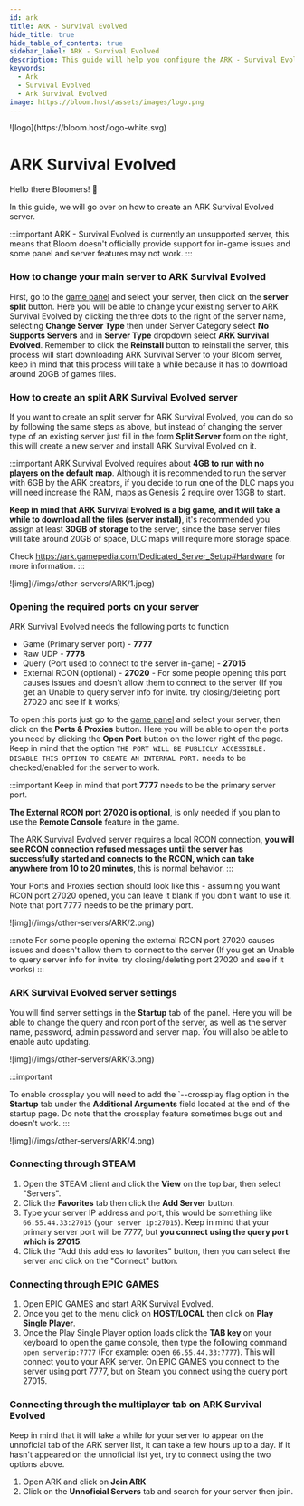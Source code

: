 ```yaml
---
id: ark
title: ARK - Survival Evolved
hide_title: true
hide_table_of_contents: true
sidebar_label: ARK - Survival Evolved
description: This guide will help you configure the ARK - Survival Evolved server.
keywords:
  - Ark
  - Survival Evolved
  - Ark Survival Evolved
image: https://bloom.host/assets/images/logo.png
---
```


<div class="text--center">
![logo](https://bloom.host/logo-white.svg)
<h1>ARK Survival Evolved</h1>
</div>

Hello there Bloomers! 👋 

In this guide, we will go over on how to create an ARK Survival Evolved server.

:::important
ARK - Survival Evolved is currently an unsupported server, this means that Bloom doesn't officially provide support for in-game issues and some panel and server features may not work.
:::

### How to change your main server to ARK Survival Evolved

First, go to the [game panel](https://mc.bloom.host) and select your server, then click on the **server split** button. Here you will be able to change your existing server to ARK Survival Evolved by clicking the three dots to the right of the server name, selecting **Change Server Type** then under Server Category select **No Supports Servers** and in **Server Type** dropdown select **ARK Survival Evolved**. Remember to click the **Reinstall** button to reinstall the server, this process will start downloading ARK Survival Server to your Bloom server, keep in mind that this process will take a while because it has to download around 20GB of games files.

### How to create an split ARK Survival Evolved server

If you want to create an split server for ARK Survival Evolved, you can do so by following the same steps as above, but instead of changing the server type of an existing server just fill in the form **Split Server** form on the right, this will create a new server and install ARK Survival Evolved on it.

:::important
ARK Survival Evolved requires about **4GB to run with no players on the default map**. Although it is recommended to run the server with 6GB by the ARK creators, if you decide to run one of the DLC maps you will need increase the RAM, maps as Genesis 2 require over 13GB to start.

**Keep in mind that ARK Survival Evolved is a big game, and it will take a while to download all the files (server install)**, it's recommended you assign at least **30GB of storage** to the server, since the base server files will take around 20GB of space, DLC maps will require more storage space.

Check https://ark.gamepedia.com/Dedicated_Server_Setup#Hardware for more information.
:::

<div class="text--center">![img](/imgs/other-servers/ARK/1.jpeg)</div>

### Opening the required ports on your server

ARK Survival Evolved needs the following ports to function
- Game (Primary server port) - **7777**
- Raw UDP - **7778**
- Query (Port used to connect to the server in-game) - **27015**
- External RCON (optional) - **27020** - For some people opening this port causes issues and doesn't allow them to connect to the server (If you get an Unable to query server info for invite. try closing/deleting port 27020 and see if it works)

To open this ports just go to the [game panel](https://mc.bloom.host) and select your server, then click on the **Ports & Proxies** button. Here you will be able to open the ports you need by clicking the **Open Port** button on the lower right of the page. Keep in mind that the option `THE PORT WILL BE PUBLICLY ACCESSIBLE. DISABLE THIS OPTION TO CREATE AN INTERNAL PORT.` needs to be checked/enabled for the server to work.

:::important
Keep in mind that port **7777** needs to be the primary server port.

**The External RCON port 27020 is optional**, is only needed if you plan to use the **Remote Console** feature in the game.

The ARK Survival Evolved server requires a local RCON connection, **you will see RCON connection refused messages until the server has successfully started and connects to the RCON, which can take anywhere from 10 to 20 minutes**, this is normal behavior.
:::

Your Ports and Proxies section should look like this - assuming you want RCON port 27020 opened, you can leave it blank if you don't want to use it. Note that port 7777 needs to be the primary port. 

<div class="text--center">![img](/imgs/other-servers/ARK/2.png)</div>

:::note
For some people opening the external RCON port 27020 causes issues and doesn't allow them to connect to the server (If you get an Unable to query server info for invite. try closing/deleting port 27020 and see if it works)
:::

### ARK Survival Evolved server settings

You will find server settings in the **Startup** tab of the panel. Here you will be able to change the query and rcon port of the server, as well as the server name, password, admin password and server map. You will also be able to enable auto updating.

<div class="text--center">![img](/imgs/other-servers/ARK/3.png)</div>

:::important

To enable crossplay you will need to add the `--crossplay flag option in the **Startup** tab under the **Additional Arguments** field located at the end of the startup page. Do note that the crossplay feature sometimes bugs out and doesn't work.
:::

<div class="text--center">![img](/imgs/other-servers/ARK/4.png)</div>

### Connecting through STEAM

1. Open the STEAM client and click the **View** on the top bar, then select "Servers".
2. Click the **Favorites** tab then click the **Add Server** button.
3. Type your server IP address and port, this would be something like `66.55.44.33:27015` (`your server ip:27015`). Keep in mind that your primary server port will be 7777, but **you connect using the query port which is 27015**.
4. Click the "Add this address to favorites" button, then you can select the server and click on the "Connect" button.

### Connecting through EPIC GAMES

1. Open EPIC GAMES and start ARK Survival Evolved.
2. Once you get to the menu click on **HOST/LOCAL** then click on **Play Single Player**.
3. Once the Play Single Player option loads click the **TAB key** on your keyboard to open the game console, then type the following command `open serverip:7777` (For example: open `66.55.44.33:7777`). This will connect you to your ARK server. On EPIC GAMES you connect to the server using port 7777, but on Steam you connect using the query port 27015.

### Connecting through the multiplayer tab on ARK Survival Evolved

Keep in mind that it will take a while for your server to appear on the unnoficial tab of the ARK server list, it can take a few hours up to a day. If it hasn't appeared on the unnoficial list yet, try to connect using the two options above.

1. Open ARK and click on **Join ARK**
2. Click on the **Unnoficial Servers** tab and search for your server then join.
